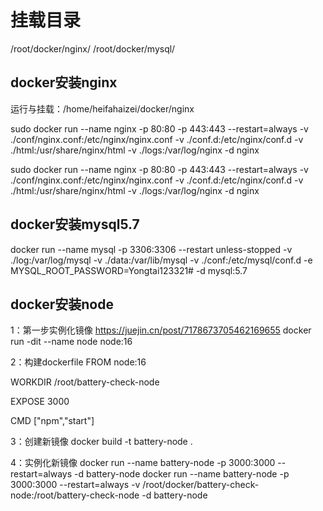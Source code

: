 # 挂载目录
/root/docker/nginx/
/root/docker/mysql/


## docker安装nginx

运行与挂载：/home/heifahaizei/docker/nginx

sudo docker run --name nginx -p 80:80 -p 443:443 --restart=always 
-v ./conf/nginx.conf:/etc/nginx/nginx.conf 
-v ./conf.d:/etc/nginx/conf.d 
-v ./html:/usr/share/nginx/html 
-v ./logs:/var/log/nginx 
-d nginx

sudo docker run --name nginx -p 80:80 -p 443:443 --restart=always -v ./conf/nginx.conf:/etc/nginx/nginx.conf -v ./conf.d:/etc/nginx/conf.d -v ./html:/usr/share/nginx/html -v ./logs:/var/log/nginx -d nginx


## docker安装mysql5.7
 docker run --name mysql -p 3306:3306 --restart unless-stopped -v ./log:/var/log/mysql -v ./data:/var/lib/mysql -v ./conf:/etc/mysql/conf.d -e MYSQL_ROOT_PASSWORD=Yongtai123321# -d mysql:5.7

## docker安装node
1：第一步实例化镜像
https://juejin.cn/post/7178673705462169655
docker run -dit --name node node:16

2：构建dockerfile
FROM node:16

WORKDIR /root/battery-check-node

EXPOSE 3000

CMD ["npm","start"]



3：创建新镜像
docker build -t battery-node .

4：实例化新镜像
docker run --name battery-node -p 3000:3000 --restart=always -d battery-node
docker run --name battery-node -p 3000:3000 --restart=always -v /root/docker/battery-check-node:/root/battery-check-node -d battery-node